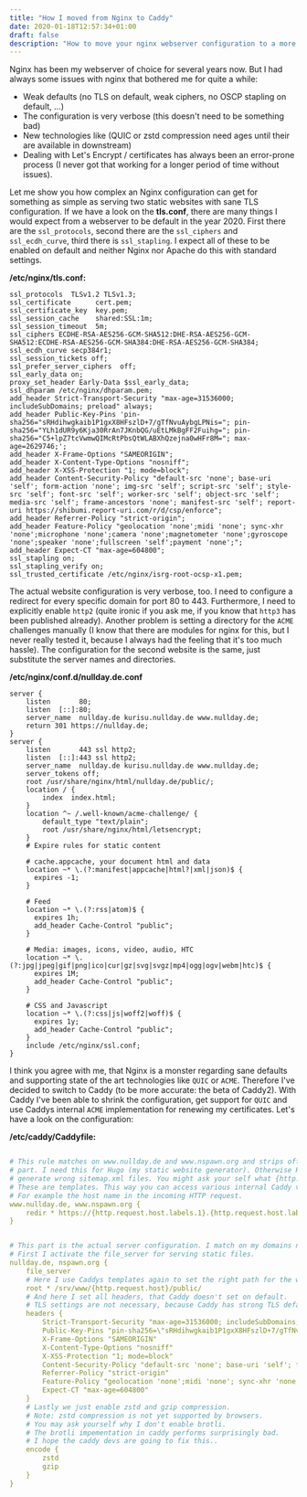 ```yaml
---
title: "How I moved from Nginx to Caddy"
date: 2020-01-18T12:57:34+01:00
draft: false
description: "How to move your nginx webserver configuration to a more modern webserver called caddy. Caddy has several advantages like automated TLS"
---
```


Nginx has been my webserver of choice for several years now. But I had always
some issues with nginx that bothered me for quite a while:

* Weak defaults (no TLS on default, weak ciphers, no OSCP stapling on default, ...)
* The configuration is very verbose (this doesn't need to be something bad)
* New technologies like (QUIC or zstd compression need ages until their are available in downstream)
* Dealing with Let's Encrypt / certificates has always been an error-prone process (I never got that working for a longer period of time without issues).


Let me show you how complex an Nginx configuration can get for something as simple as serving two static websites with sane TLS configuration. If we have a look on the **tls.conf**, there are many things I would expect from a webserver to be default in the year 2020. First there are the `ssl_protocols`, second there are the `ssl_ciphers` and `ssl_ecdh_curve`, third there is `ssl_stapling`. I expect all of these to be enabled on default and neither Nginx nor Apache do this with standard settings.

**/etc/nginx/tls.conf:**
```nginx
ssl_protocols  TLSv1.2 TLSv1.3;
ssl_certificate      cert.pem;
ssl_certificate_key  key.pem;
ssl_session_cache    shared:SSL:1m;
ssl_session_timeout  5m;
ssl_ciphers ECDHE-RSA-AES256-GCM-SHA512:DHE-RSA-AES256-GCM-SHA512:ECDHE-RSA-AES256-GCM-SHA384:DHE-RSA-AES256-GCM-SHA384;
ssl_ecdh_curve secp384r1;
ssl_session_tickets off;
ssl_prefer_server_ciphers  off;
ssl_early_data on;
proxy_set_header Early-Data $ssl_early_data;
ssl_dhparam /etc/nginx/dhparam.pem;
add_header Strict-Transport-Security "max-age=31536000; includeSubDomains; preload" always;
add_header Public-Key-Pins 'pin-sha256="sRHdihwgkaib1P1gxX8HFszlD+7/gTfNvuAybgLPNis="; pin-sha256="YLh1dUR9y6Kja30RrAn7JKnbQG/uEtLMkBgFF2Fuihg="; pin-sha256="C5+lpZ7tcVwmwQIMcRtPbsQtWLABXhQzejna0wHFr8M="; max-age=2629746;';
add_header X-Frame-Options "SAMEORIGIN";
add_header X-Content-Type-Options "nosniff";
add_header X-XSS-Protection "1; mode=block";
add_header Content-Security-Policy "default-src 'none'; base-uri 'self'; form-action 'none'; img-src 'self'; script-src 'self'; style-src 'self'; font-src 'self'; worker-src 'self'; object-src 'self'; media-src 'self'; frame-ancestors 'none'; manifest-src 'self'; report-uri https://shibumi.report-uri.com/r/d/csp/enforce";
add_header Referrer-Policy "strict-origin";
add_header Feature-Policy "geolocation 'none';midi 'none'; sync-xhr 'none';microphone 'none';camera 'none';magnetometer 'none';gyroscope 'none';speaker 'none';fullscreen 'self';payment 'none';";
add_header Expect-CT "max-age=604800";
ssl_stapling on;
ssl_stapling_verify on;
ssl_trusted_certificate /etc/nginx/isrg-root-ocsp-x1.pem;
```

The actual website configuration is very verbose, too. I need to configure a redirect for every specific domain for port 80 to 443. Furthermore, I need to explicitly enable `http2` (quite ironic if you ask me, if you know that `http3` has been published already). Another problem is setting a directory for the `ACME` challenges manually (I know that there are modules for nginx for this, but I never really tested it, because I always had the feeling that it's too much hassle). The configuration for the second website is the same, just substitute the server names and directories.

**/etc/nginx/conf.d/nullday.de.conf**
```nginx
server {
    listen       80;
    listen	[::]:80;
    server_name  nullday.de kurisu.nullday.de www.nullday.de;
    return 301 https://nullday.de;
}
server {
    listen       443 ssl http2;
    listen	[::]:443 ssl http2;
    server_name  nullday.de kurisu.nullday.de www.nullday.de;
    server_tokens off;
    root /usr/share/nginx/html/nullday.de/public/;
    location / {
	    index  index.html;
    }
    location ^~ /.well-known/acme-challenge/ {
    	default_type "text/plain";
    	root /usr/share/nginx/html/letsencrypt;
    }
    # Expire rules for static content

    # cache.appcache, your document html and data
    location ~* \.(?:manifest|appcache|html?|xml|json)$ {
      expires -1;
    }
    
    # Feed
    location ~* \.(?:rss|atom)$ {
      expires 1h;
      add_header Cache-Control "public";
    }
    
    # Media: images, icons, video, audio, HTC
    location ~* \.(?:jpg|jpeg|gif|png|ico|cur|gz|svg|svgz|mp4|ogg|ogv|webm|htc)$ {
      expires 1M;
      add_header Cache-Control "public";
    }
    
    # CSS and Javascript
    location ~* \.(?:css|js|woff2|woff)$ {
      expires 1y;
      add_header Cache-Control "public";
    }
    include /etc/nginx/ssl.conf;
}
```

I think you agree with me, that Nginx is a monster regarding sane defaults and supporting state of the art technologies like `QUIC` or `ACME`. Therefore I've decided to switch to Caddy (to be more accurate: the beta of Caddy2). With Caddy I've been able to shrink the configuration, get support for `QUIC` and use Caddys internal `ACME` implementation for renewing my certificates. Let's have a look on the configuration:

**/etc/caddy/Caddyfile:**
```yaml

# This rule matches on www.nullday.de and www.nspawn.org and strips off the www
# part. I need this for Hugo (my static website generator). Otherwise Hugo will
# generate wrong sitemap.xml files. You might ask your self what {http.request.host.labels.1} mean.
# These are templates. This way you can access various internal Caddy variables.
# For example the host name in the incoming HTTP request.
www.nullday.de, www.nspawn.org {
	redir * https://{http.request.host.labels.1}.{http.request.host.labels.0}{path}
}


# This part is the actual server configuration. I match on my domains nullday.de and nnspawn.org.
# First I activate the file_server for serving static files.
nullday.de, nspawn.org {
	file_server
	# Here I use Caddys templates again to set the right path for the website.
	root * /srv/www/{http.request.host}/public/
	# And here I set all headers, that Caddy doesn't set on default.
	# TLS settings are not necessary, because Caddy has strong TLS defaults.
	headers {
		Strict-Transport-Security "max-age=31536000; includeSubDomains; preload; always"
		Public-Key-Pins "pin-sha256=\"sRHdihwgkaib1P1gxX8HFszlD+7/gTfNvuAybgLPNis=\"; pin-sha256=\"YLh1dUR9y6Kja30RrAn7JKnbQG/uEtLMkBgFF2Fuihg=\"; pin-sha256=\"C5+lpZ7tcVwmwQIMcRtPbsQtWLABXhQzejna0wHFr8M=\"; includeSubdomains; max-age=2629746;"
		X-Frame-Options "SAMEORIGIN"
		X-Content-Type-Options "nosniff"
		X-XSS-Protection "1; mode=block"
		Content-Security-Policy "default-src 'none'; base-uri 'self'; form-action 'none'; img-src 'self'; script-src 'self'; style-src 'self'; font-src 'self'; worker-src 'self'; object-src 'self'; media-src 'self'; frame-ancestors 'none'; manifest-src 'self'"
		Referrer-Policy "strict-origin"
		Feature-Policy "geolocation 'none';midi 'none'; sync-xhr 'none';microphone 'none';camera 'none';magnetometer 'none';gyroscope 'none';speaker 'none';fullscreen 'self';payment 'none';"
		Expect-CT "max-age=604800"
	}
	# Lastly we just enable zstd and gzip compression.
	# Note: zstd compression is not yet supported by browsers.
	# You may ask yourself why I don't enable brotli.
	# The brotli impementation in caddy performs surprisingly bad.
	# I hope the caddy devs are going to fix this..
	encode {
		zstd
		gzip
	}
}
```
